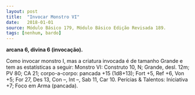 ```yaml
---
layout: post
title:  "Invocar Monstro VI"
date:   2018-01-01
source: Módulo Básico 179, Módulo Básico Edição Revisada 189.
tags: [nenhum, bardo]
---
```


**arcana 6, divina 6 (invocação).**

Como invocar monstro I, mas a criatura invocada é de tamanho Grande e tem as estatísticas a seguir:
Monstro VI: Construto 10, N; Grande, desl. 12m; PV 80; CA 21; corpo-a-corpo: pancada +15 (1d8+13); Fort +5, Ref +6, Von +5; For 27, Des 13, Con –, Int –, Sab 11, Car 10. Perícias & Talentos: Iniciativa +7; Foco em Arma (pancada).
